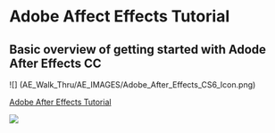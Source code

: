 # Adobe Affect Effects Tutorial
## Basic overview of getting started with Adode After Effects CC

![] (AE_Walk_Thru/AE_IMAGES/Adobe_After_Effects_CS6_Icon.png)

[Adobe After Effects Tutorial](AE_Walk_Thru/Adobe_After_Effects.md)


![](AE_Walk_Thru/AE_IMAGES/ScreenFlowgg.gif)



